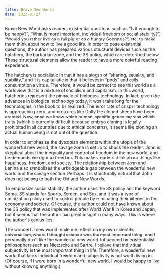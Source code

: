 ```yaml
---
title: Brave New World
date: 2023-01-27
---
```


Brave New World asks readers existential questions such as “Is it enough to be happy?”, “What is more important, individual freedom or social stability?”, “Would you rather live as a full pig or as a hungry Socrates?”, etc. to make them think about how to live a good life. In order to pose existential questions, the author has prepared various structural devices such as the hatchery, the barbarian zone, and the 3S policy, which are described below. These structural elements allow the reader to have a more colorful reading experience.


The hatchery is socialistic in that it has a slogan of “sharing, equality, and stability,” and it is capitalistic in that it believes in “pods” and calls consumption a virtue. Therefore, it would be correct to see this world as a worldview that is a mixture of socialism and capitalism. In this world, hatcheries represent the pinnacle of biological technology. In fact, given the advances in biological technology today, it won't take long for the technologies in the book to be realized. The error rate of crisper technology is approaching zero, and creatures like Dolly the cloned sheep have been created. Now, once we know which human-specific genes express which traits (which is currently difficult because embryo cloning is legally prohibited in all countries due to ethical concerns), it seems like cloning an actual human being is not out of the question.

In order to emphasize the dystopian elements within the utopia of the wonderful new world, the savage zone is set up to shock the reader. John is skeptical about the inequality and control of freedom in the new world, and he demands the right to freedom. This makes readers think about things like happiness, freedom, and society. The relationship between John and Lenina also symbolizes the unbridgeable gap between the wonderful new world and the savage section. Perhaps it is structurally natural that John does not belong to both the Old and New Worlds.

To emphasize social stability, the author uses the 3S policy and the keyword Soma. 3S stands for Sports, Screen, and Sex, and it was a type of uminization policy used to control people by eliminating their interest in the economy and society. Of course, the author could not have known about the 3S policy that was implemented after World War II in Korea and Japan, but it seems that the author had great insight in many ways. This is where the author's genius lies.

The wonderful new world made me reflect on my own scientific universalism, where I thought science was the most important thing, and I personally don't like the wonderful new world. Influenced by existentialist philosophers such as Nietzsche and Sartre, I believe that individual subjectivity is the most important thing in life. Therefore, a wonderful new world that lacks individual freedom and subjectivity is not worth living in. (Of course, if I were born in a wonderful new world, I would be happy to live without knowing anything.)